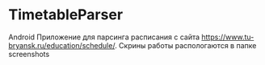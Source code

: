 # TimetableParser
Android
Приложение для парсинга расписания с сайта https://www.tu-bryansk.ru/education/schedule/.
Скрины работы распологаются в папке screenshots
